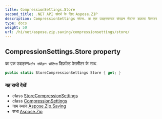 ```yaml
---
title: CompressionSettings.Store
second_title: .NET API संदर्भ के लिए Aspose.ZIP
description: CompressionSettings संपत्त. क एक उदहरणस्टर संपड़न सेटंग्स डफ़ल्ट पैरमटर के सथ.
type: docs
weight: 50
url: /hi/net/aspose.zip.saving/compressionsettings/store/
---
```

## CompressionSettings.Store property

का एक उदाहरण`स्टोर संपीड़न सेटिंग्स` डिफ़ॉल्ट पैरामीटर के साथ.

```csharp
public static StoreCompressionSettings Store { get; }
```

### यह सभी देखें

* class [StoreCompressionSettings](../../storecompressionsettings/)
* class [CompressionSettings](../)
* नाम स्थान [Aspose.Zip.Saving](../../compressionsettings/)
* सभा [Aspose.Zip](../../../)


